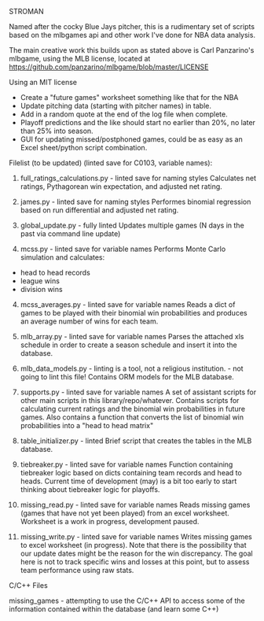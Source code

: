 STROMAN

Named after the cocky Blue Jays pitcher, this is a rudimentary set 
of scripts based on the mlbgames api and other work I've done 
for NBA data analysis. 

The main creative work this builds upon as stated above is Carl Panzarino's
mlbgame, using the MLB license, located at https://github.com/panzarino/mlbgame/blob/master/LICENSE

Using an MIT license

* Create a "future games" worksheet something like that for the NBA
* Update pitching data (starting with pitcher names) in table.
* Add in a random quote at the end of the log file when complete.
* Playoff predictions and the like should start no earlier than 20%, no later than 25% into season.
* GUI for updating missed/postphoned games, could be as easy as an Excel sheet/python script combination.

Filelist (to be updated) (linted save for C0103, variable names):
1. full_ratings_calculations.py - linted save for naming styles
Calculates net ratings, Pythagorean win 
expectation, and adjusted net rating.

2. james.py - linted save for naming styles
Performes binomial regression based on run
differential and adjusted net rating.

3. global_update.py - fully linted
Updates multiple games (N days in the past via command line update)

3. mcss.py - linted save for variable names
Performs Monte Carlo simulation and calculates:
* head to head records
* league wins
* division wins

4. mcss_averages.py - linted save for variable names
Reads a dict of games to be played with their binomial 
win probabilities and produces an average number of wins 
for each team.

5. mlb_array.py - linted save for variable names
Parses the attached xls schedule in order to create a 
season schedule and insert it into the database.

6. mlb_data_models.py - linting is a tool, not a religious institution. 
                      - not going to lint this file!
Contains ORM models for the MLB database.

7. supports.py - linted save for variable names
A set of assistant scripts for other main scripts in this 
library/repo/whatever. Contains scripts for calculating
current ratings and the binomial win probabilities in future
games. Also contains a function that converts the list of
binomial win probabilities into a "head to head matrix"

8. table_initializer.py - linted
Brief script that creates the tables in the MLB database.

9. tiebreaker.py - linted save for variable names
Function containing tiebreaker logic based 
on dicts containing team records and head to heads. Current time of development (may)
is a bit too early to start thinking about tiebreaker logic for playoffs.

10. missing_read.py - linted save for variable names
Reads missing games (games that have not yet been played) from an excel worksheet.
Worksheet is a work in progress, development paused.

11. missing_write.py - linted save for variable names
Writes missing games to excel worksheet (in progress). 
Note that there is the possibility that our update dates 
might be the reason for the win discrepancy.
The goal here is not to track specific wins and losses at this point, but to
assess team performance using raw stats.

C/C++ Files

missing_games - attempting to use the C/C++ API to access some of the information
contained within the database (and learn some C++)
